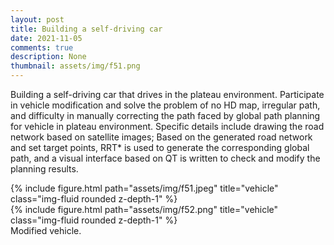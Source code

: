 ```yaml
---
layout: post
title: Building a self-driving car
date: 2021-11-05
comments: true
description: None
thumbnail: assets/img/f51.png
---
```


Building a self-driving car that drives in the plateau environment. Participate in vehicle modification and solve the problem of no HD map, irregular path, and difficulty in manually correcting the path faced by global path planning for vehicle in plateau environment. Specific details include drawing the road network based on satellite images; Based on the generated road network and set target points, RRT* is used to generate the corresponding global path, and a visual interface based on QT is written to check and modify the planning results.


<div class="row justify-content-sm-center">
    <div class="col-sm mt-3 mt-md-0">
        {% include figure.html path="assets/img/f51.jpeg" title="vehicle" class="img-fluid rounded z-depth-1" %}
    </div>
    <div class="col-sm mt-3 mt-md-0">
        {% include figure.html path="assets/img/f52.png" title="vehicle" class="img-fluid rounded z-depth-1" %}
    </div>
</div>
<div class="caption">
    Modified vehicle.
</div>

<!-- 
<div class="row">
    <div class="col-sm mt-3 mt-md-0">
        {% include figure.html path="assets/img/f53.png" title="software" class="img-fluid rounded z-depth-1" %}
    </div>
</div>
<div class="caption">
    Global path planning software.
</div> -->
